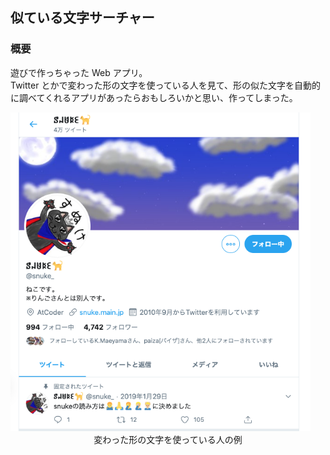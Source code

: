 ## 似ている文字サーチャー

### 概要

遊びで作っちゃった Web アプリ。  
Twitter とかで変わった形の文字を使っている人を見て、形の似た文字を自動的に調べてくれるアプリがあったらおもしろいかと思い、作ってしまった。

<img src="md_res/snuke.png" width="480px">
<center><caption>変わった形の文字を使っている人の例</caption></center>